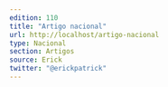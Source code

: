 ```yaml
---
edition: 110
title: "Artigo nacional"
url: http://localhost/artigo-nacional
type: Nacional
section: Artigos
source: Erick
twitter: "@erickpatrick"
---
```

